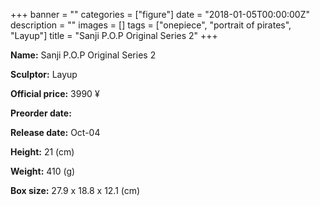 +++
banner = ""
categories = ["figure"]
date = "2018-01-05T00:00:00Z"
description = ""
images = []
tags = ["onepiece", "portrait of pirates", "Layup"]
title = "Sanji P.O.P Original Series 2"
+++

**Name:** Sanji P.O.P Original Series 2

**Sculptor:** Layup

**Official price:** 3990 ¥

**Preorder date:** 

**Release date:** Oct-04

**Height:** 21 (cm)

**Weight:** 410 (g)

**Box size:** 27.9 x 18.8 x 12.1 (cm)
